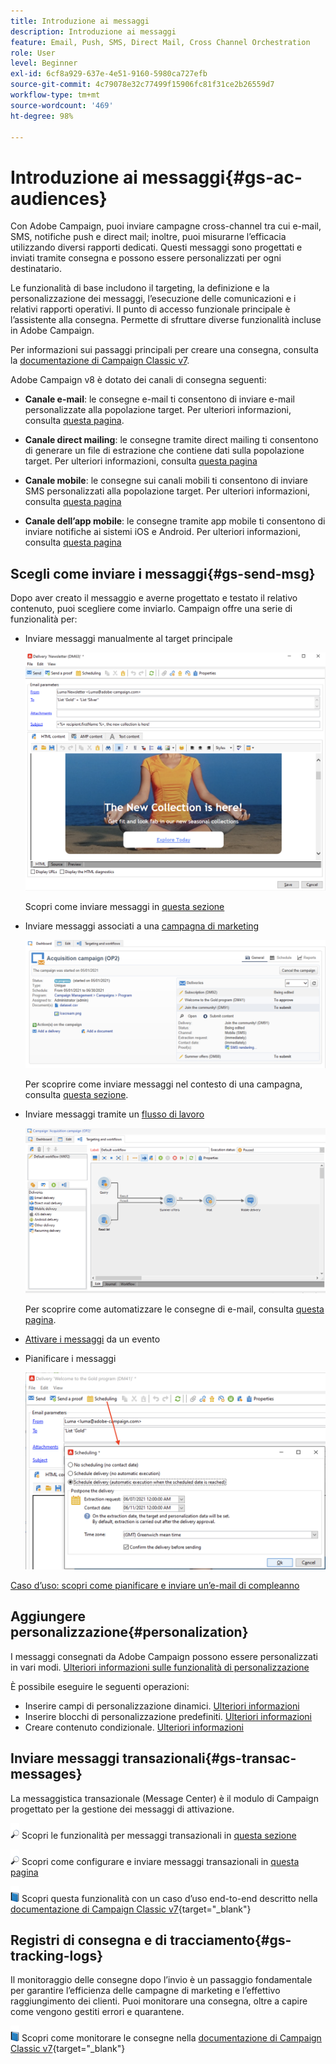 ```yaml
---
title: Introduzione ai messaggi
description: Introduzione ai messaggi
feature: Email, Push, SMS, Direct Mail, Cross Channel Orchestration
role: User
level: Beginner
exl-id: 6cf8a929-637e-4e51-9160-5980ca727efb
source-git-commit: 4c79078e32c77499f15906fc81f31ce2b26559d7
workflow-type: tm+mt
source-wordcount: '469'
ht-degree: 98%

---
```


# Introduzione ai messaggi{#gs-ac-audiences}

Con Adobe Campaign, puoi inviare campagne cross-channel tra cui e-mail, SMS, notifiche push e direct mail; inoltre, puoi misurarne l’efficacia utilizzando diversi rapporti dedicati. Questi messaggi sono progettati e inviati tramite consegna e possono essere personalizzati per ogni destinatario.

Le funzionalità di base includono il targeting, la definizione e la personalizzazione dei messaggi, l’esecuzione delle comunicazioni e i relativi rapporti operativi. Il punto di accesso funzionale principale è l’assistente alla consegna. Permette di sfruttare diverse funzionalità incluse in Adobe Campaign.

Per informazioni sui passaggi principali per creare una consegna, consulta la [documentazione di Campaign Classic v7](https://experienceleague.adobe.com/docs/campaign-classic/using/sending-messages/key-steps-when-creating-a-delivery/steps-about-delivery-creation-steps.html?lang=it).

Adobe Campaign v8 è dotato dei canali di consegna seguenti:

* **Canale e-mail**: le consegne e-mail ti consentono di inviare e-mail personalizzate alla popolazione target. Per ulteriori informazioni, consulta [questa pagina](../send/email.md).

* **Canale direct mailing**: le consegne tramite direct mailing ti consentono di generare un file di estrazione che contiene dati sulla popolazione target.  Per ulteriori informazioni, consulta [questa pagina](../send/direct-mail.md)

* **Canale mobile**: le consegne sui canali mobili ti consentono di inviare SMS personalizzati alla popolazione target.  Per ulteriori informazioni, consulta [questa pagina](../send/sms.md)

* **Canale dell’app mobile**: le consegne tramite app mobile ti consentono di inviare notifiche ai sistemi iOS e Android.  Per ulteriori informazioni, consulta [questa pagina](../send/push.md)

<!--
* **LINE channel**: LINE deliveries let you send messages on LINE, an instant messaging application available on all smartphones. Learn more in [this page](../send/line.md)
-->

## Scegli come inviare i messaggi{#gs-send-msg}

Dopo aver creato il messaggio e averne progettato e testato il relativo contenuto, puoi scegliere come inviarlo. Campaign offre una serie di funzionalità per:

* Inviare messaggi manualmente al target principale

   ![](assets/send-email.png)

   Scopri come inviare messaggi in [questa sezione](../send/send.md)

* Inviare messaggi associati a una [campagna di marketing](campaigns.md)

   ![](assets/deliveries-in-a-campaign.png)

   Per scoprire come inviare messaggi nel contesto di una campagna, consulta [questa sezione](https://experienceleague.adobe.com/docs/campaign/automation/campaign-orchestration/marketing-campaign-deliveries.html?lang=it).

* Inviare messaggi tramite un [flusso di lavoro](../config/workflows.md)

   ![](assets/send-in-a-wf.png)

    Per scoprire come automatizzare le consegne di e-mail, consulta [questa pagina](../../automation/workflow/delivery.md).

* [Attivare i messaggi](../send/transactional.md) da un evento

* Pianificare i messaggi

   ![](assets/schedule-send.png)

[Caso d’uso: scopri come pianificare e inviare un’e-mail di compleanno](../../automation/workflow/send-a-birthday-email.md)


## Aggiungere personalizzazione{#personalization}

I messaggi consegnati da Adobe Campaign possono essere personalizzati in vari modi. [Ulteriori informazioni sulle funzionalità di personalizzazione](../send/personalize.md)

È possibile eseguire le seguenti operazioni:

* Inserire campi di personalizzazione dinamici. [Ulteriori informazioni](../send/personalization-fields.md)
* Inserire blocchi di personalizzazione predefiniti. [Ulteriori informazioni](../send/personalization-blocks.md)
* Creare contenuto condizionale. [Ulteriori informazioni](../send/conditions.md)

## Inviare messaggi transazionali{#gs-transac-messages}

La messaggistica transazionale (Message Center) è il modulo di Campaign progettato per la gestione dei messaggi di attivazione.

![](../assets/do-not-localize/glass.png) Scopri le funzionalità per messaggi transazionali in [questa sezione](../architecture/architecture.md#transac-msg-archi)

![](../assets/do-not-localize/glass.png) Scopri come configurare e inviare messaggi transazionali in [questa pagina](../send/transactional.md)

![](../assets/do-not-localize/book.png) Scopri questa funzionalità con un caso d’uso end-to-end descritto nella [documentazione di Campaign Classic v7](https://experienceleague.adobe.com/docs/campaign-classic/using/transactional-messaging/transactional-email-with-attachments.html?lang=it){target="_blank"}

## Registri di consegna e di tracciamento{#gs-tracking-logs}

Il monitoraggio delle consegne dopo l’invio è un passaggio fondamentale per garantire l’efficienza delle campagne di marketing e l’effettivo raggiungimento dei clienti. Puoi monitorare una consegna, oltre a capire come vengono gestiti errori e quarantene.

![](../assets/do-not-localize/book.png) Scopri come monitorare le consegne nella [documentazione di Campaign Classic v7](https://experienceleague.adobe.com/docs/campaign-classic/using/sending-messages/monitoring-deliveries/about-delivery-monitoring.html?lang=it#sending-messages){target="_blank"}

